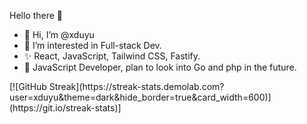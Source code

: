 Hello there 👋 </br>
<ul>
  <li>
    👋 Hi, I’m @xduyu  </br> 
  </li>
  <li>
    👀 I’m interested in Full-stack Dev.  </br>
  </li>
  <li>
    ✨ React, JavaScript, Tailwind CSS, Fastify.  </br>
  </li>
  <li>
    🌴 JavaScript Developer, plan to look into Go and php in the future. 
  </li>
</ul>
[![GitHub Streak](https://streak-stats.demolab.com?user=xduyu&theme=dark&hide_border=true&card_width=600)](https://git.io/streak-stats)]
